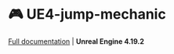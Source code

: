 # 🎮 UE4-jump-mechanic

[Full documentation](https://arza-3d.github.io/UE4-jump-mechanic/) | __Unreal Engine 4.19.2__
